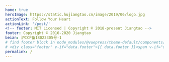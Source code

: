 ```yaml
---
home: true
heroImage: https://static.hujiangtao.cn/image/2019/06/logo.jpg
actionText: Follow Your Heart
actionLink: '/post/'
<!-- footer: MIT Licensed | Copyright © 2018-present Jiangtao -->
footer: Copyright © 2016-2020 Jiangtao
beian: 沪ICP备18023305号-1
# find footer block in node_modules/@vuepress/theme-default/components/Home.vue and replace it with code below:
# <div class="footer" v-if="data.footer">{{ data.footer }}<span v-if="data.beian"> | <a href="https://beian.miit.gov.cn/" target="_blank">{{ data.beian }}</a></span></div>
permalink: /
---
```

